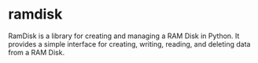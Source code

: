 # ramdisk
RamDisk is a library for creating and managing a RAM Disk in Python. It provides a simple interface for creating, writing, reading, and deleting data from a RAM Disk.
